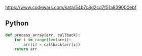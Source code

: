 https://www.codewars.com/kata/54b7c8d2cd7f51a839000ebf

## Python
```python
def process_array(arr, callback):
    for i in range(len(arr)):
        arr[i] = callback(arr[i])
    return arr
```